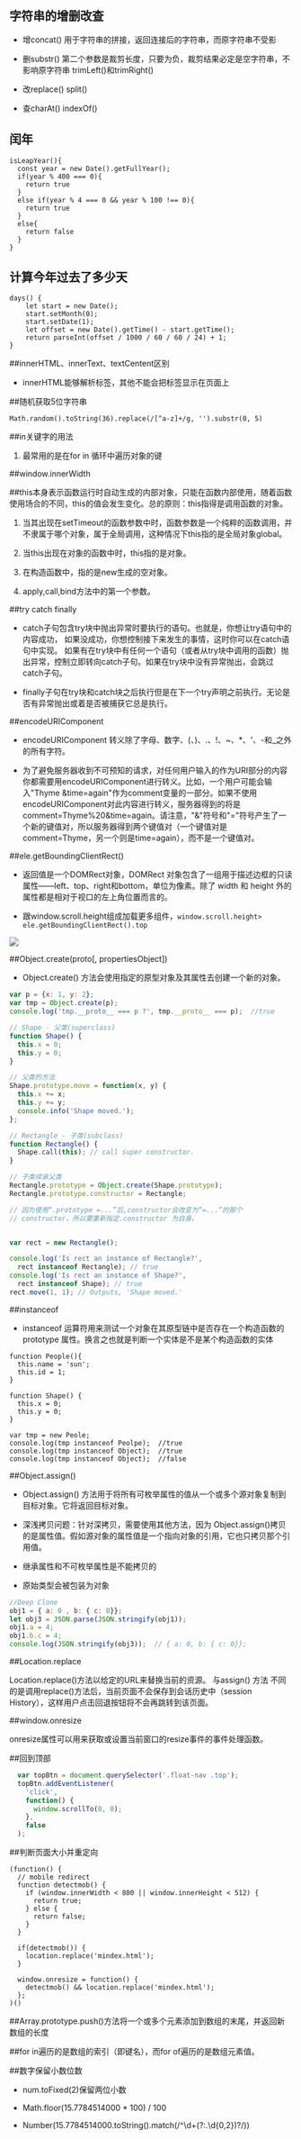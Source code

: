 ## 字符串的增删改查

- 增concat()  用于字符串的拼接，返回连接后的字符串，而原字符串不受影

- 删substr()  第二个参数是裁剪长度，只要为负，裁剪结果必定是空字符串，不影响原字符串   trimLeft()和trimRight()

- 改replace()  split()

- 查charAt()  indexOf()



## 闰年

```
isLeapYear(){
  const year = new Date().getFullYear();
  if(year % 400 === 0){
    return true
  }
  else if(year % 4 === 0 && year % 100 !== 0){
    return true
  }
  else{
    return false
  }
}
```



## 计算今年过去了多少天

```
days() {
    let start = new Date();
    start.setMonth(0);
    start.setDate(1);
    let offset = new Date().getTime() - start.getTime();
    return parseInt(offset / 1000 / 60 / 60 / 24) + 1;
}
```





##innerHTML、innerText、textCentent区别

- innerHTML能够解析标签，其他不能会把标签显示在页面上




##随机获取5位字符串

`Math.random().toString(36).replace(/[^a-z]+/g, '').substr(0, 5)`



##in关键字的用法

1. 最常用的是在for in 循环中遍历对象的键



##window.innerWidth




##this本身表示函数运行时自动生成的内部对象，只能在函数内部使用，随着函数使用场合的不同，this的值会发生变化。总的原则：this指得是调用函数的对象。

1. 当其出现在setTimeout的函数参数中时，函数参数是一个纯粹的函数调用，并不隶属于哪个对象，属于全局调用，这种情况下this指的是全局对象global。

2. 当this出现在对象的函数中时，this指的是对象。

3. 在构造函数中，指的是new生成的空对象。

4. apply,call,bind方法中的第一个参数。




##try catch finally

- catch子句包含try块中抛出异常时要执行的语句。也就是，你想让try语句中的内容成功， 如果没成功，你想控制接下来发生的事情，这时你可以在catch语句中实现。 如果有在try块中有任何一个语句（或者从try块中调用的函数）抛出异常，控制立即转向catch子句。如果在try块中没有异常抛出，会跳过catch子句。

- finally子句在try块和catch块之后执行但是在下一个try声明之前执行。无论是否有异常抛出或着是否被捕获它总是执行。




##encodeURIComponent

- encodeURIComponent 转义除了字母、数字、(、)、.、!、~、*、'、-和_之外的所有字符。

- 为了避免服务器收到不可预知的请求，对任何用户输入的作为URI部分的内容你都需要用encodeURIComponent进行转义。比如，一个用户可能会输入"Thyme &time=again"作为comment变量的一部分。如果不使用encodeURIComponent对此内容进行转义，服务器得到的将是comment=Thyme%20&time=again。请注意，"&"符号和"="符号产生了一个新的键值对，所以服务器得到两个键值对（一个键值对是comment=Thyme，另一个则是time=again），而不是一个键值对。




##ele.getBoundingClientRect()

- 返回值是一个DOMRect对象，DOMRect 对象包含了一组用于描述边框的只读属性——left、top、right和bottom，单位为像素。除了 width 和 height 外的属性都是相对于视口的左上角位置而言的。

- 跟window.scroll.height组成加载更多组件，`window.scroll.height> ele.getBoundingClientRect().top`

![](/assets/rect.png)




##Object.create(proto[, propertiesObject])

- Object.create() 方法会使用指定的原型对象及其属性去创建一个新的对象。

```js
var p = {x: 1, y: 2};
var tmp = Object.create(p);
console.log('tmp.__proto__ === p ?', tmp.__proto__ === p);  //true
```

```js
// Shape - 父类(superclass)
function Shape() {
  this.x = 0;
  this.y = 0;
}

// 父类的方法
Shape.prototype.move = function(x, y) {
  this.x += x;
  this.y += y;
  console.info('Shape moved.');
};

// Rectangle - 子类(subclass)
function Rectangle() {
  Shape.call(this); // call super constructor.
}

// 子类续承父类
Rectangle.prototype = Object.create(Shape.prototype);
Rectangle.prototype.constructor = Rectangle;

// 因为使用“.prototype =...”后,constructor会改变为“=...”的那个
// constructor，所以要重新指定.constructor 为自身。


var rect = new Rectangle();

console.log('Is rect an instance of Rectangle?',
  rect instanceof Rectangle); // true
console.log('Is rect an instance of Shape?',
  rect instanceof Shape); // true
rect.move(1, 1); // Outputs, 'Shape moved.'
```



##instanceof

- instanceof 运算符用来测试一个对象在其原型链中是否存在一个构造函数的 prototype 属性。换言之也就是判断一个实体是不是某个构造函数的实体

```
function People(){
  this.name = 'sun';
  this.id = 1;
}

function Shape() {
  this.x = 0;
  this.y = 0;
}

var tmp = new Peole;
console.log(tmp instanceof Peolpe);  //true
console.log(tmp instanceof Object);  //true
console.log(tmp instanceof Object);  //false
```



##Object.assign()

- Object.assign() 方法用于将所有可枚举属性的值从一个或多个源对象复制到目标对象。它将返回目标对象。

- 深浅拷贝问题：针对深拷贝，需要使用其他方法，因为 Object.assign()拷贝的是属性值。假如源对象的属性值是一个指向对象的引用，它也只拷贝那个引用值。

- 继承属性和不可枚举属性是不能拷贝的

- 原始类型会被包装为对象

```js
//Deep Clone
obj1 = { a: 0 , b: { c: 0}};
let obj3 = JSON.parse(JSON.stringify(obj1));
obj1.a = 4;
obj1.b.c = 4;
console.log(JSON.stringify(obj3));  // { a: 0, b: { c: 0}};
```



##Location.replace

Location.replace()方法以给定的URL来替换当前的资源。 与assign() 方法 不同的是调用replace()方法后，当前页面不会保存到会话历史中（session History），这样用户点击回退按钮将不会再跳转到该页面。




##window.onresize

onresize属性可以用来获取或设置当前窗口的resize事件的事件处理函数。



##回到顶部

```js
  var topBtn = document.querySelector('.float-nav .top');
  topBtn.addEventListener(
    'click',
    function() {
      window.scrollTo(0, 0);
    },
    false
  );
```




##判断页面大小并重定向

```
(function() {
  // mobile redirect
  function detectmob() {
    if (window.innerWidth < 800 || window.innerHeight < 512) {
      return true;
    } else {
      return false;
    }
  }

  if(detectmob()) {
    location.replace('mindex.html');
  }

  window.onresize = function() {
    detectmob() && location.replace('mindex.html');
  };
)()
```




##Array.prototype.push()方法将一个或多个元素添加到数组的末尾，并返回新数组的长度



##for in遍历的是数组的索引（即键名），而for of遍历的是数组元素值。



##数字保留小数位数

- num.toFixed(2)保留两位小数

- Math.floor(15.7784514000 * 100) / 100 

- Number(15.7784514000.toString().match(/^\d+(?:\.\d{0,2})?/)) 





